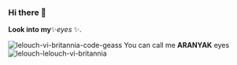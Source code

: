 ### Hi there 👋

**Look into my**✨_eyes_ ✨.

![lelouch-vi-britannia-code-geass](https://user-images.githubusercontent.com/64925270/216568044-79ebc227-eb82-4b02-a822-cab1410478f5.gif)
You can call me **ARANYAK**
eyes![lelouch-lelouch-vi-britannia](https://user-images.githubusercontent.com/64925270/216570276-d893f558-0e54-4b90-9bf2-34588239a2d4.gif)
